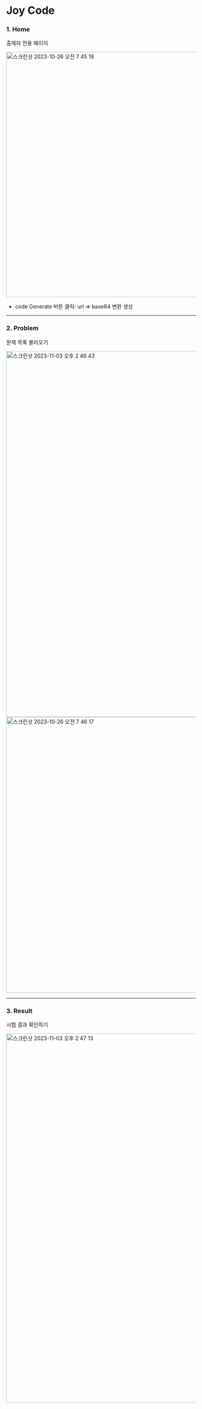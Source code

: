 # Joy Code

### 1. Home

출제자 전용 페이지<br>

<img width="651" alt="스크린샷 2023-10-26 오전 7 45 19" src="https://github.com/Dobbies-Escape-Diary/JOY_FE/assets/52994616/1fce88c7-4e5f-4552-b070-e027974ead49">


- code Generate 버튼 클릭: url => base64 변환 생성

<hr>

### 2. Problem

문제 목록 불러오기<br>


<img width="971" alt="스크린샷 2023-11-03 오후 2 46 43" src="https://github.com/Dobbies-Escape-Diary/JOY_FE/assets/52994616/58f9fbb9-b7b9-4c3f-91b9-bb34b467c94e">


<img width="732" alt="스크린샷 2023-10-26 오전 7 46 17" src="https://github.com/Dobbies-Escape-Diary/JOY_FE/assets/52994616/5c536a39-48d4-4c63-afd4-2a3969328d0e">


<hr>

### 3. Result

시험 결과 확인하기<br>

<img width="980" alt="스크린샷 2023-11-03 오후 2 47 13" src="https://github.com/Dobbies-Escape-Diary/JOY_FE/assets/52994616/e78b7947-bc65-4d4f-90f8-e501c2066a7e">


